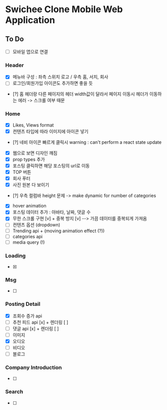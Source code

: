 # Swichee Clone Mobile Web Application

## To Do

- [ ] 모바일 앱으로 연결

### Header

- [x] 메뉴바 구성 : 좌측 스위치 로고 / 우측 홈, 서치, 회사
- [ ] 로그인/회원가입 아이콘도 추가하면 좋을 듯
- [?] 홈 헤더랑 다른 페이지의 헤더 width값이 달라서 페이지 이동시 헤더가 이동하는 에러 -> 스크롤 여부 때문

### Home

- [x] Likes, Views format
- [x] 컨텐츠 타입에 따라 이미지에 아이콘 넣기
- [?] 네비 아이콘 빠르게 클릭시 warning : can't perform a react state update
- [x] 웹으로 보면 디자인 꺠짐
- [x] prop types 추가
- [x] 포스팅 클릭하면 해당 포스팅의 url로 이동
- [x] TOP 버튼
- [x] 회사 푸터
- [x] 사진 원본 다 보이기
- [?] 우측 컬럼바 height 문제 -> make dynamic for number of categories
- [x] hover animation
- [x] 포스팅 데이터 추가 : 아바타, 날짜, 댓글 수
- [x] 무한 스크롤 구현 [v] + 중복 방지 [v] --> 가끔 데이터를 중복되게 가져옴
- [ ] 컨텐츠 옵션 (dropdown)
- [ ] Trending api + (moving animation effect (?))
- [ ] categories api
- [ ] media query (!)

### Loading

- [x]

### Msg

- [ ]

### Posting Detail

- [x] 조회수 증가 api
- [ ] 추천 피드 api [x] + 렌더링 [ ]
- [ ] 댓글 api [x] + 렌더링 [ ]
- [ ] 이미지
- [x] 오디오
- [ ] 비디오
- [ ] 블로그

### Company Introduction

- [ ]

### Search

- [ ]
